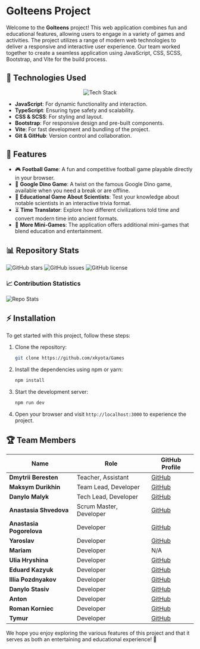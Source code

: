 # GoIteens Project

Welcome to the **GoIteens** project! This web application combines fun and educational features, allowing users to engage in a variety of games and activities. The project utilizes a range of modern web technologies to deliver a responsive and interactive user experience. Our team worked together to create a seamless application using JavaScript, CSS, SCSS, Bootstrap, and Vite for the build process.

## 🚀 Technologies Used

<p align="center">
  <img src="https://skillicons.dev/icons?i=js,ts,html,css,scss,bootstrap,vite,git,github" alt="Tech Stack" />
</p>

- **JavaScript**: For dynamic functionality and interaction.
- **TypeScript**: Ensuring type safety and scalability.
- **CSS & SCSS**: For styling and layout.
- **Bootstrap**: For responsive design and pre-built components.
- **Vite**: For fast development and bundling of the project.
- **Git & GitHub**: Version control and collaboration.

## 🌟 Features

- 🎮 **Football Game**: A fun and competitive football game playable directly in your browser.
- 🦖 **Google Dino Game**: A twist on the famous Google Dino game, available when you need a break or are offline.
- 🧠 **Educational Game About Scientists**: Test your knowledge about notable scientists in an interactive trivia format.
- ⏳ **Time Translator**: Explore how different civilizations told time and convert modern time into ancient formats.
- 🎲 **More Mini-Games**: The application offers additional mini-games that blend education and entertainment.

## 📊 Repository Stats

![GitHub stars](https://img.shields.io/github/stars/xkyota/Games?style=social)
![GitHub issues](https://img.shields.io/github/issues/xkyota/Games)
![GitHub license](https://img.shields.io/github/license/xkyota/Games)

### 📈 Contribution Statistics
![Repo Stats](https://github-readme-stats.vercel.app/api/pin/?username=xkyota&repo=Games&theme=radical)

## ⚡ Installation

To get started with this project, follow these steps:

1. Clone the repository:
   ```bash
   git clone https://github.com/xkyota/Games
   ```
2. Install the dependencies using npm or yarn:
   ```bash
   npm install
   ```
3. Start the development server:
   ```bash
   npm run dev
   ```
4. Open your browser and visit `http://localhost:3000` to experience the project.

## 🏆 Team Members


| Name | Role | GitHub Profile |
|------|------|---------------|
| **Dmytrii Beresten** | Teacher, Assistant | [GitHub](https://github.com/dmitryberesten) |
| **Maksym Durikhin** | Team Lead, Developer | [GitHub](https://github.com/xkyota?tab=repositories) |
| **Danylo Malyk** | Tech Lead, Developer | [GitHub](https://github.com/danikkkkk12) |
| **Anastasia Shvedova** | Scrum Master, Developer | [GitHub](https://github.com/svedova1899) |
| **Anastasia Pogorelova** | Developer | [GitHub](https://github.com/PvNastia) |
| **Yaroslav** | Developer | [GitHub](https://github.com/Yaroslav4ina) |
| **Mariam** | Developer | N/A |
| **Ulia Hryshina** | Developer | [GitHub](https://github.com/Ju-Hryshina) |
| **Eduard Kazyuk** | Developer | [GitHub](https://github.com/GraceFeel1) |
| **Illia Pozdnyakov** | Developer | [GitHub](https://github.com/IlliaPozdniakov) |
| **Danylo Stasiv** | Developer | [GitHub](https://github.com/stasiv23) |
| **Anton** | Developer | [GitHub](https://github.com/Anton586-cybert) |
| **Roman Korniec** | Developer | [GitHub](https://github.com/supriseeeeef) |
| **Tymur** | Developer | [GitHub](https://github.com/StarostaX60fps) |


We hope you enjoy exploring the various features of this project and that it serves as both an entertaining and educational experience! 🚀

